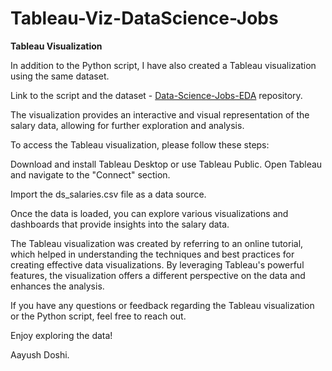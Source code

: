 # Tableau-Viz-DataScience-Jobs

**Tableau Visualization**

In addition to the Python script, I have also created a Tableau visualization using the same dataset.

Link to the script and the dataset - [Data-Science-Jobs-EDA](https://github.com/AayushDoshi/Data-Science-Jobs-EDA) repository.

The visualization provides an interactive and visual representation of the salary data, allowing for further exploration and analysis.

To access the Tableau visualization, please follow these steps:

Download and install Tableau Desktop or use Tableau Public.
Open Tableau and navigate to the "Connect" section.

Import the ds_salaries.csv file as a data source.

Once the data is loaded, you can explore various visualizations and dashboards that provide insights into the salary data.

The Tableau visualization was created by referring to an online tutorial, which helped in understanding the techniques and best practices for creating effective data visualizations. By leveraging Tableau's powerful features, the visualization offers a different perspective on the data and enhances the analysis.


If you have any questions or feedback regarding the Tableau visualization or the Python script, feel free to reach out.

Enjoy exploring the data!

Aayush Doshi.
